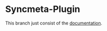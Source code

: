 # Syncmeta-Plugin
This branch just consist of the [documentation](https://rwth-acis.github.io/syncmeta-plugin/doc/). 
